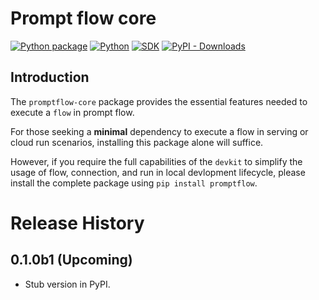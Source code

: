 # Prompt flow core

[![Python package](https://img.shields.io/pypi/v/promptflow-core)](https://pypi.org/project/promptflow-core/)
[![Python](https://img.shields.io/pypi/pyversions/promptflow.svg?maxAge=2592000)](https://pypi.python.org/pypi/promptflow-core/)
[![SDK](https://img.shields.io/badge/SDK-reference-blue)](https://microsoft.github.io/promptflow/reference/python-library-reference/promptflow-core/promptflow.html)
[![PyPI - Downloads](https://img.shields.io/pypi/dm/promptflow-core)](https://pypi.org/project/promptflow-core/)

## Introduction 

The `promptflow-core` package provides the essential features needed to execute a `flow` in prompt flow.

For those seeking a **minimal** dependency to execute a flow in serving or cloud run scenarios, installing this package alone will suffice.

However, if you require the full capabilities of the `devkit` to simplify the usage of flow, connection, and run in local devlopment lifecycle, please install the complete package using `pip install promptflow`.

# Release History

## 0.1.0b1 (Upcoming)

- Stub version in PyPI.
